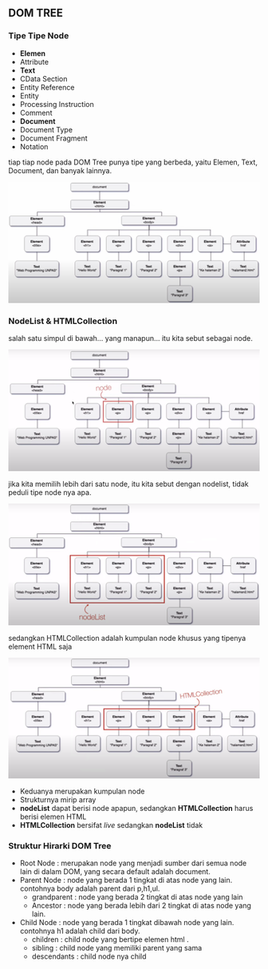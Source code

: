 ## DOM TREE

### Tipe Tipe Node 
- **Elemen**
- Attribute
- **Text**
- CData Section
- Entity Reference
- Entity
- Processing Instruction
- Comment
- **Document**
- Document Type
- Document Fragment
- Notation

tiap tiap node pada DOM Tree punya tipe yang berbeda, yaitu Elemen, Text, Document, dan banyak lainnya.

![tipe node](images/tipe%20node.png)

### NodeList & HTMLCollection

salah satu simpul di bawah... yang manapun... itu kita sebut sebagai node. 

![node](images/node.png)

jika kita memilih lebih dari satu node, itu kita sebut dengan nodelist, tidak peduli tipe node nya apa.

![nodelist](images/nodelist.png)

sedangkan HTMLCollection adalah kumpulan node khusus yang tipenya element HTML saja

![htmlcollection](images/htmlcollection.png)

- Keduanya merupakan kumpulan node
- Strukturnya mirip array
- **nodeList** dapat berisi node apapun, sedangkan **HTMLCollection** harus berisi elemen HTML
-  **HTMLCollection** bersifat *live* sedangkan **nodeList** tidak

### Struktur Hirarki DOM Tree
- Root Node : merupakan node yang menjadi sumber dari semua node lain di dalam DOM, yang secara default adalah document.
- Parent Node : node yang berada 1 tingkat di atas node yang lain. contohnya body adalah parent dari p,h1,ul. 
  - grandparent : node yang berada 2 tingkat di atas node yang lain
  - Ancestor : node yang berada lebih dari 2 tingkat di atas node yang lain.
- Child Node : node yang berada 1 tingkat dibawah node yang lain. contohnya h1 adalah child dari body. 
  - children : child node yang bertipe elemen html . 
  - sibling : child node yang memiliki parent yang sama 
  - descendants : child node nya child